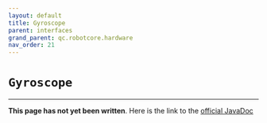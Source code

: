 ```yaml
---
layout: default
title: Gyroscope
parent: interfaces
grand_parent: qc.robotcore.hardware
nav_order: 21
---
```

# `Gyroscope`
---
**This page has not yet been written**. Here is the link to the [official JavaDoc](https://ftctechnh.github.io/ftc_app/doc/javadoc/com/qualcomm/robotcore/hardware/Gyroscope.html)
        